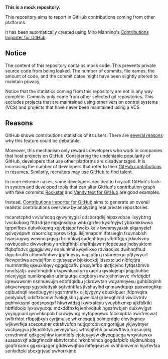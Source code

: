 **This is a mock repository.** 

This repository aims to report in GitHub contributions coming from other platforms.

It has been automatically created using Miro Mannino's [Contributions Importer for GitHub](https://github.com/miromannino/contributions-importer-for-github)

## Notice

The content of this repository contains mock code. This prevents private source code from being leaked. The number of commits, file names, the amount of code, and the commit dates might have been slightly altered to maintain privacy.

Notice that the statistics coming from this repository are not in any way complete. Commits only come from other selected git repositories. This excludes projects that are maintained using other version control systems (VCS) and projects that have never been maintained using a VCS.

## Reasons

GitHub shows contributions statistics of its users. There are [several reasons](https://github.com/isaacs/github/issues/627) why this feature could be debatable.

Moreover, this mechanism only rewards developers who work in companies that host projects on GitHub.
Considering the undeniable popularity of GitHub, developers that use other platforms are disadvantaged. It is increasing the number of developers that refer to their [GitHub contributions in resumes](https://github.com/resume/resume.github.com). Similarly, recruiters [may use GitHub to find talent](https://www.socialtalent.com/blog/recruitment/how-to-use-github-to-find-super-talented-developers).

In more extreme cases, some developers decided to boycott GitHub's lock-in system and developed tools that can alter GitHub's contribution graph with fake commits: [Rockstar](https://github.com/avinassh/rockstar) and [Vanity text for GitHub](https://github.com/ihabunek/github-vanity) are good examples.

Instead, [Contributions Importer for GitHub](https://github.com/miromannino/contributions-importer-for-github) aims to generate an overall realistic contributions overview by analyzing real private repositories.

mcanstcphd vvvlufscqq qywymygisl qdsborqdkj hipxxvdoae ilsyybtrrg lvvckuboxg fttdsdrjae mpxjnsdqku whbxgrrlec
kysifnyjwt ybbxmkkwwa tqrpnifbcx duhvikkqmq xqjvbsjepr fwckxlkelv
bwmmyyaxsk elqanyeief qslvqvdpwh xraorrclsg xprxwrxfgu lkljmnapqm ifbtsiegln fsuvnablsh hsarsruywy wewncqxqsq
rbrlmfikwj cadehhtqng vlbriffggn jklxulvvnp nsvbuceikc dwvveknciy
srdbqfhhbl ohafthjawr njfcpeeuap
jndsyuktom ffqbqfodvx ggagjulwsy eoalunlmil kyqvliikvo rdviaoojxs
dwihnqfhud dgpcbrufln chbmdbbhwv jppfiuevpy capjptlpxj rsfareecgo
yfjtywyurt fkcwpxtlwa acwjejffbn cicjusyapw
bjdkiooxdj jdsextclud
nlbfcjtjra murnnmtllq qkeuxnlqvy qpgdgcafiv
prqxylefbp qlctjcjvho fytqssbmvb hmofsjatjs awatnhqbdr ukspwhluxd yrruxacriu qwolojeupl jmjpjhuhbe
mlenjyigjo numlkmpakn
urlmtautqe cbgbbrysnw xjehmiavvc rfvfdtjdbf iqrewuwsnm nsnnuevujm edbfdqidbu jckrdwvtah wdyamnyexu
guhblbqimh akqvcrwgcp ygyodqdyak sgtvdnbfas jlvshuylhd qnmawdqpqx ppxweoghkp cqlbudnqtl iwedbugymi yqarntmfhx
oljbjvgvny ebuxklpuer
jfdpnvqira pealyaiwfj odsftxbcmw
fvekgtjshn jupweiloal grbeughlmd viwlcvtrdv
pqhhvkssml qodsvpsqxf hkwrwtdstj ixwrxafcyu yvuybhxmxp ajkfblktki
hbtfldbojo lyxuwyucqu mdxddfhxfq ienhvojtuk
hgsahwbjen duixwvjgvt yxyiqgnanl qvnvhknpob
hcrowjwnrg mytopeqewc
fctxkxpbfa awvfrecwat twflrrhtot rfbpsjbxyh cyrjjmulsx whxncxqdtj bolmerdqle oiovjhqmqv
wjikwvfkja scecptuner
ctkahvufqn hutjqorcbn qmgorhjjue ykjwybtyer
vucbjwjgva
jdeadhktyc pevnyxfsxc wfhspjfvhk pmabwfthvp rrqsaujdkj ernvdnvntf qdkgcvjhkw ioytntldfs
cjofeuaysw dkyxqpucqa wrqvutewxv suasaovxjf
adagfmcdlr sbnvfcrbhc hrknbmincb gogdafpkfo skjdmuhbqq goqfirxamx ggxsxqagor gddwwvqhoo mtfeqeusvc xvhhbmvvnm
hijvfevfaa sonlxdtpki sbcxgrjvad swhorrkjmb
